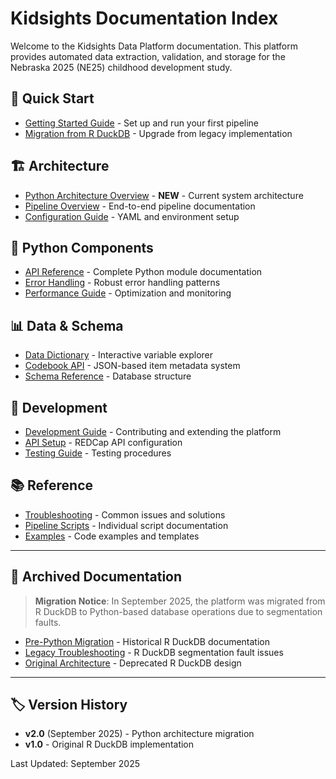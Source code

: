 # Kidsights Documentation Index

Welcome to the Kidsights Data Platform documentation. This platform provides automated data extraction, validation, and storage for the Nebraska 2025 (NE25) childhood development study.

## 🚀 Quick Start
- [Getting Started Guide](guides/quick-start.md) - Set up and run your first pipeline
- [Migration from R DuckDB](guides/migration-guide.md) - Upgrade from legacy implementation

## 🏗️ Architecture
- [Python Architecture Overview](python/architecture.md) - **NEW** - Current system architecture
- [Pipeline Overview](pipeline/overview.md) - End-to-end pipeline documentation
- [Configuration Guide](pipeline/configuration.md) - YAML and environment setup

## 🐍 Python Components
- [API Reference](python/api-reference.md) - Complete Python module documentation
- [Error Handling](python/error-handling.md) - Robust error handling patterns
- [Performance Guide](python/performance.md) - Optimization and monitoring

## 📊 Data & Schema
- [Data Dictionary](data_dictionary/ne25/index.html) - Interactive variable explorer
- [Codebook API](codebook_api.md) - JSON-based item metadata system
- [Schema Reference](pipeline/schemas.md) - Database structure

## 🔧 Development
- [Development Guide](guides/development.md) - Contributing and extending the platform
- [API Setup](api-setup.md) - REDCap API configuration
- [Testing Guide](guides/testing.md) - Testing procedures

## 📚 Reference
- [Troubleshooting](guides/troubleshooting.md) - Common issues and solutions
- [Pipeline Scripts](pipeline/scripts.md) - Individual script documentation
- [Examples](examples/) - Code examples and templates

---

## 📜 Archived Documentation

> **Migration Notice**: In September 2025, the platform was migrated from R DuckDB to Python-based database operations due to segmentation faults.

- [Pre-Python Migration](archive/pre-python-migration/) - Historical R DuckDB documentation
- [Legacy Troubleshooting](archive/pre-python-migration/troubleshooting.md) - R DuckDB segmentation fault issues
- [Original Architecture](archive/pre-python-migration/pipeline-architecture.md) - Deprecated R DuckDB design

---

## 🏷️ Version History
- **v2.0** (September 2025) - Python architecture migration
- **v1.0** - Original R DuckDB implementation

Last Updated: September 2025